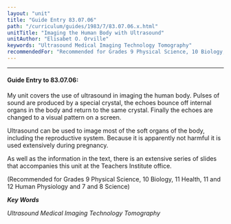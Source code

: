 ```yaml
---
layout: "unit"
title: "Guide Entry 83.07.06"
path: "/curriculum/guides/1983/7/83.07.06.x.html"
unitTitle: "Imaging the Human Body with Ultrasound"
unitAuthor: "Elisabet O. Orville"
keywords: "Ultrasound Medical Imaging Technology Tomography"
recommendedFor: "Recommended for Grades 9 Physical Science, 10 Biology, 11 Health, 11 and 12 Human Physiology and 7 and 8 Science"
---
```

<body>
<hr/>
 <h4>
  Guide Entry to 83.07.06:
 </h4>
 My unit covers the use of ultrasound in imaging the human body. Pulses of sound are produced by a special crystal, the echoes bounce off internal organs in the body and return to the same crystal. Finally the echoes are changed to a visual pattern on a screen.
 <p>
  Ultrasound can be used to image most of the soft organs of the body, including the reproductive system.  Because it is apparently not harmful it is used extensively during pregnancy.
 </p>
 <p>
  As well as the information in the text, there is an extensive series of slides that accompanies this unit at the Teachers Institute office.
 </p>
 <p>
  (Recommended for Grades 9 Physical Science, 10 Biology, 11 Health, 11 and 12 Human Physiology and 7 and 8 Science)
 </p>
<p>
  <b>
   <i>
    Key Words
   </i>
  </b>
  <br/>
 </p>
 <p>
  <i>
   Ultrasound Medical Imaging Technology Tomography
  </i>
 </p>

</body>